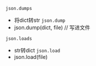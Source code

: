 
`json.dumps`
* 将dict转str
`json.dump`
* json.dump(dict, file) // 写进文件

`json.loads`
* str转dict
`json.load`
* json.load(file)

